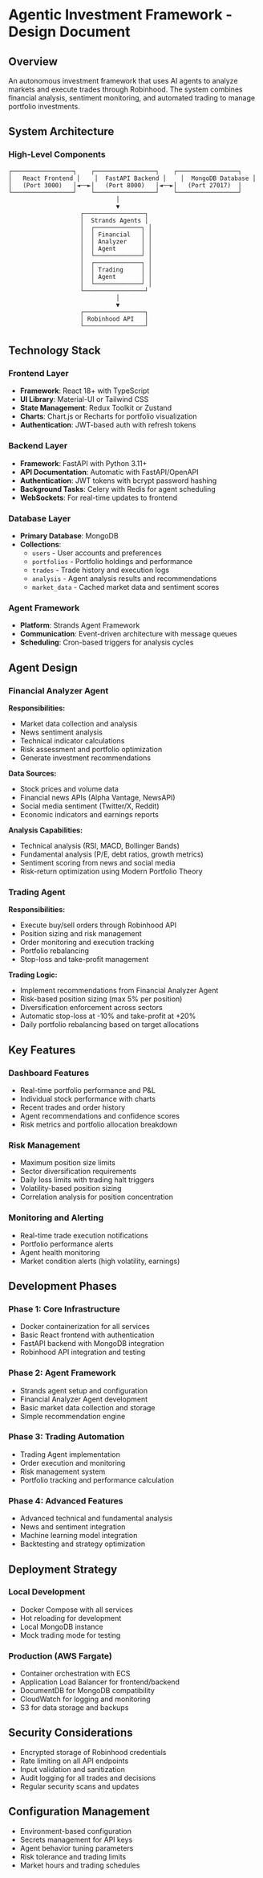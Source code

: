 # Agentic Investment Framework - Design Document

## Overview
An autonomous investment framework that uses AI agents to analyze markets and execute trades through Robinhood. The system combines financial analysis, sentiment monitoring, and automated trading to manage portfolio investments.

## System Architecture

### High-Level Components
```
┌─────────────────┐    ┌─────────────────┐    ┌─────────────────┐
│   React Frontend │    │  FastAPI Backend │    │  MongoDB Database │
│   (Port 3000)   │◄──►│   (Port 8000)   │◄──►│   (Port 27017)  │
└─────────────────┘    └─────────────────┘    └─────────────────┘
                              │
                              ▼
                    ┌─────────────────┐
                    │  Strands Agents │
                    │  ┌─────────────┐ │
                    │  │ Financial   │ │
                    │  │ Analyzer    │ │
                    │  │ Agent       │ │
                    │  └─────────────┘ │
                    │  ┌─────────────┐ │
                    │  │ Trading     │ │
                    │  │ Agent       │ │
                    │  └─────────────┘ │
                    └─────────────────┘
                              │
                              ▼
                    ┌─────────────────┐
                    │ Robinhood API   │
                    └─────────────────┘
```

## Technology Stack

### Frontend Layer
- **Framework**: React 18+ with TypeScript
- **UI Library**: Material-UI or Tailwind CSS
- **State Management**: Redux Toolkit or Zustand
- **Charts**: Chart.js or Recharts for portfolio visualization
- **Authentication**: JWT-based auth with refresh tokens

### Backend Layer
- **Framework**: FastAPI with Python 3.11+
- **API Documentation**: Automatic with FastAPI/OpenAPI
- **Authentication**: JWT tokens with bcrypt password hashing
- **Background Tasks**: Celery with Redis for agent scheduling
- **WebSockets**: For real-time updates to frontend

### Database Layer
- **Primary Database**: MongoDB
- **Collections**:
  - `users` - User accounts and preferences
  - `portfolios` - Portfolio holdings and performance
  - `trades` - Trade history and execution logs
  - `analysis` - Agent analysis results and recommendations
  - `market_data` - Cached market data and sentiment scores

### Agent Framework
- **Platform**: Strands Agent Framework
- **Communication**: Event-driven architecture with message queues
- **Scheduling**: Cron-based triggers for analysis cycles

## Agent Design

### Financial Analyzer Agent
**Responsibilities:**
- Market data collection and analysis
- News sentiment analysis
- Technical indicator calculations
- Risk assessment and portfolio optimization
- Generate investment recommendations

**Data Sources:**
- Stock prices and volume data
- Financial news APIs (Alpha Vantage, NewsAPI)
- Social media sentiment (Twitter/X, Reddit)
- Economic indicators and earnings reports

**Analysis Capabilities:**
- Technical analysis (RSI, MACD, Bollinger Bands)
- Fundamental analysis (P/E, debt ratios, growth metrics)
- Sentiment scoring from news and social media
- Risk-return optimization using Modern Portfolio Theory

### Trading Agent
**Responsibilities:**
- Execute buy/sell orders through Robinhood API
- Position sizing and risk management
- Order monitoring and execution tracking
- Portfolio rebalancing
- Stop-loss and take-profit management

**Trading Logic:**
- Implement recommendations from Financial Analyzer Agent
- Risk-based position sizing (max 5% per position)
- Diversification enforcement across sectors
- Automatic stop-loss at -10% and take-profit at +20%
- Daily portfolio rebalancing based on target allocations

## Key Features

### Dashboard Features
- Real-time portfolio performance and P&L
- Individual stock performance with charts
- Recent trades and order history
- Agent recommendations and confidence scores
- Risk metrics and portfolio allocation breakdown

### Risk Management
- Maximum position size limits
- Sector diversification requirements
- Daily loss limits with trading halt triggers
- Volatility-based position sizing
- Correlation analysis for position concentration

### Monitoring and Alerting
- Real-time trade execution notifications
- Portfolio performance alerts
- Agent health monitoring
- Market condition alerts (high volatility, earnings)

## Development Phases

### Phase 1: Core Infrastructure
- Docker containerization for all services
- Basic React frontend with authentication
- FastAPI backend with MongoDB integration
- Robinhood API integration and testing

### Phase 2: Agent Framework
- Strands agent setup and configuration
- Financial Analyzer Agent development
- Basic market data collection and storage
- Simple recommendation engine

### Phase 3: Trading Automation
- Trading Agent implementation
- Order execution and monitoring
- Risk management system
- Portfolio tracking and performance calculation

### Phase 4: Advanced Features
- Advanced technical and fundamental analysis
- News and sentiment integration
- Machine learning model integration
- Backtesting and strategy optimization

## Deployment Strategy

### Local Development
- Docker Compose with all services
- Hot reloading for development
- Local MongoDB instance
- Mock trading mode for testing

### Production (AWS Fargate)
- Container orchestration with ECS
- Application Load Balancer for frontend/backend
- DocumentDB for MongoDB compatibility
- CloudWatch for logging and monitoring
- S3 for data storage and backups

## Security Considerations
- Encrypted storage of Robinhood credentials
- Rate limiting on all API endpoints
- Input validation and sanitization
- Audit logging for all trades and decisions
- Regular security scans and updates

## Configuration Management
- Environment-based configuration
- Secrets management for API keys
- Agent behavior tuning parameters
- Risk tolerance and trading limits
- Market hours and trading schedules